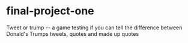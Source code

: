 # final-project-one
Tweet or trump -- a game testing if you can tell the difference between Donald's Trumps tweets, quotes and made up quotes

